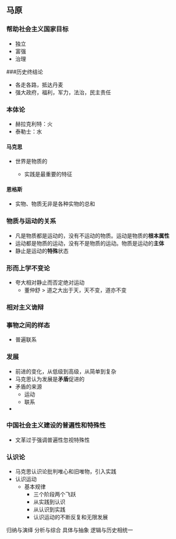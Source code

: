 ## 马原

### 帮助社会主义国家目标

* 独立
* 富强
* 治理

###历史终结论

* 各走各路，抵达丹麦
* 强大政府，福利，军力，法治，民主责任


### 本体论

* 赫拉克利特：火
* 泰勒士：水

#### 马克思

* 世界是物质的

  * 实践是最重要的特征

#### 恩格斯

* 实物、物质无非是各种实物的总和

### 物质与运动的关系

* 凡是物质都是运动的，没有不运动的物质。运动是物质的**根本属性**
* 运动都是物质的运动，没有不是物质的运动。物质是运动的**主体**
* 静止是运动的**特殊**状态

### 形而上学不变论

* 夸大相对静止而否定绝对运动
  * 董仲舒 > 道之大出于天，天不变，道亦不变

### 相对主义诡辩

### 事物之间的样态

* 普遍联系

### 发展

* 前进的变化，从低级到高级，从简单到复杂
* 马克思认为发展是**矛盾**促进的
* 矛盾的来源
  * 运动
  * 联系
* ​

### 中国社会主义建设的普遍性和特殊性

* 文革过于强调普遍性忽视特殊性

### 认识论

* 马克思认识论批判唯心和旧唯物，引入实践
* 认识运动
  * 基本规律
    * 三个阶段两个飞跃
    * 从实践到认识
    * 从认识到实践
    * 认识运动的不断反复和无限发展

归纳与演绎
分析与综合
具体与抽象
逻辑与历史相统一

